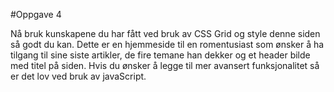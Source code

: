 #Oppgave 4

Nå bruk kunskapene du har fått ved bruk av CSS Grid og style denne siden så godt du kan. Dette er en hjemmeside til en romentusiast som ønsker å ha tilgang til sine siste artikler, de fire temane han dekker og et header bilde med titel på siden. Hvis du ønsker å legge til mer avansert funksjonalitet så er det lov ved bruk av javaScript. 